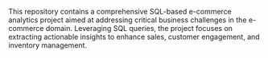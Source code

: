 This repository contains a comprehensive SQL-based e-commerce analytics project aimed at addressing critical business challenges in the e-commerce domain. Leveraging SQL queries, the project focuses on extracting actionable insights to enhance sales, customer engagement, and inventory management.
